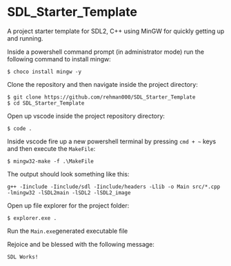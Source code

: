 # SDL_Starter_Template

A project starter template for SDL2, C++ using MinGW for quickly getting up and running. 

Inside a powershell command prompt (in administrator mode) run the following command to install mingw: 

    $ choco install mingw -y
    
Clone the repository and then navigate inside the project directory: 

    $ git clone https://github.com/rehman000/SDL_Starter_Template
    $ cd SDL_Starter_Template

Open up vscode inside the project repository directory:
    
    $ code .

Inside vscode fire up a new powershell terminal by pressing ```cmd + ~``` keys and then execute the ```MakeFile```: 

    $ mingw32-make -f .\MakeFile

The output should look something like this:

    g++ -Iinclude -Iinclude/sdl -Iinclude/headers -Llib -o Main src/*.cpp -lmingw32 -lSDL2main -lSDL2 -lSDL2_image

Open up file explorer for the project folder:

    $ explorer.exe .

Run the ```Main.exe```generated executable file 

Rejoice and be blessed with the following message:

    SDL Works!
